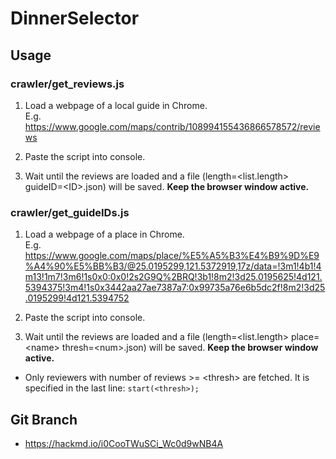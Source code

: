 # DinnerSelector

## Usage

### crawler/get_reviews.js

1. Load a webpage of a local guide in Chrome.  
E.g. https://www.google.com/maps/contrib/108994155436866578572/reviews

2. Paste the script into console.

3. Wait until the reviews are loaded and a file (length=\<list.length> guideID=\<ID>.json) will be saved. **Keep the browser window active.**

### crawler/get_guideIDs.js

1. Load a webpage of a place in Chrome.  
E.g. https://www.google.com/maps/place/%E5%A5%B3%E4%B9%9D%E9%A4%90%E5%BB%B3/@25.0195299,121.5372919,17z/data=!3m1!4b1!4m13!1m7!3m6!1s0x0:0x0!2s2G9Q%2BRQ!3b1!8m2!3d25.0195625!4d121.5394375!3m4!1s0x3442aa27ae7387a7:0x99735a76e6b5dc2f!8m2!3d25.0195299!4d121.5394752

2. Paste the script into console.

3. Wait until the reviews are loaded and a file (length=\<list.length> place=\<name> thresh=\<num>.json) will be saved. **Keep the browser window active.**

* Only reviewers with number of reviews >= \<thresh> are fetched. It is specified in the last line: `start(<thresh>);`

## Git Branch

* https://hackmd.io/i0CooTWuSCi_Wc0d9wNB4A